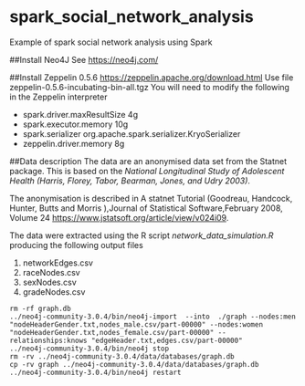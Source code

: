 # spark_social_network_analysis
Example of spark social network analysis using Spark

##Install Neo4J 
See https://neo4j.com/

##Install Zeppelin 0.5.6 
https://zeppelin.apache.org/download.html Use file zeppelin-0.5.6-incubating-bin-all.tgz
You will need to modify the following in the Zeppelin interpreter

- spark.driver.maxResultSize	4g
- spark.executor.memory	10g
- spark.serializer	org.apache.spark.serializer.KryoSerializer
- zeppelin.driver.memory	8g

##Data description
The data are an anonymised data set from the Statnet package. This is based on the *National Longitudinal Study of Adolescent Health  (Harris, Florey,
Tabor, Bearman, Jones, and Udry 2003)*. 

The anonymisation is described in A statnet Tutorial (Goodreau, Handcock, Hunter, Butts and Morris ),Journal of Statistical Software,February 2008, Volume 24 
https://www.jstatsoft.org/article/view/v024i09. 

The data were extracted using the R script *network_data_simulation.R* producing the following output files
1. networkEdges.csv
2. raceNodes.csv
3. sexNodes.csv
4. gradeNodes.csv

```
rm -rf graph.db
../neo4j-community-3.0.4/bin/neo4j-import  --into  ./graph --nodes:men "nodeHeaderGender.txt,nodes_male.csv/part-00000" --nodes:women "nodeHeaderGender.txt,nodes_female.csv/part-00000" --relationships:knows "edgeHeader.txt,edges.csv/part-00000"
../neo4j-community-3.0.4/bin/neo4j stop
rm -rv ../neo4j-community-3.0.4/data/databases/graph.db
cp -rv graph ../neo4j-community-3.0.4/data/databases/graph.db
../neo4j-community-3.0.4/bin/neo4j restart
```
